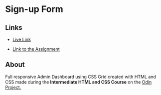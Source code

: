# Sign-up Form

## Links

- [Live Link](https://alejandroxvii.github.io/admin-dashboard/)

- [Link to the Assignment](https://www.theodinproject.com/lessons/node-path-intermediate-html-and-css-admin-dashboard)

## About
Full responsive Admin Dashboard using CSS Grid created with HTML and CSS made during the **Intermediate HTML and CSS Course** on the [Odin Project.](https://www.theodinproject.com/)
